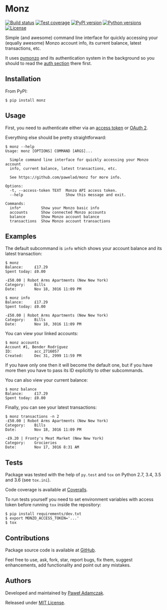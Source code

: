 # Monz
[![Build status](https://img.shields.io/travis/pawelad/monz.svg)][travis]
[![Test coverage](https://img.shields.io/coveralls/pawelad/monz.svg)][coveralls]
[![PyPI version](https://img.shields.io/pypi/v/monz.svg)][pypi]
[![Python versions](https://img.shields.io/pypi/pyversions/monz.svg)][pypi]
[![License](https://img.shields.io/github/license/pawelad/monz.svg)][license]

Simple (and awesome) command line interface for quickly accessing your
(equally awesome) Monzo account info, its current balance, latest transactions,
etc.

It uses [pymonzo][pymonzo] and its authentication system in the background so
you should to read the [auth section][pymonzo auth section] there first.

## Installation
From PyPI:

```
$ pip install monz
```

## Usage
First, you need to authenticate either via an
[access token][pymonzo access token] or [OAuth 2][pymonzo oauth2].

Everything else should be pretty straightforward:

```
$ monz --help 
Usage: monz [OPTIONS] COMMAND [ARGS]...

  Simple command line interface for quickly accessing your Monzo account
  info, current balance, latest transactions, etc.

  See https://github.com/pawelad/monz for more info.

Options:
  -t, --access-token TEXT  Monzo API access token.
  --help                   Show this message and exit.

Commands:
  info*         Show your Monzo basic info
  accounts      Show connected Monzo accounts
  balance       Show Monzo account balance
  transactions  Show Monzo account transactions
```

## Examples
The default subcommand is `info` which shows your account balance and its
latest transaction:

```
$ monz  
Balance:     £17.29
Spent today: £0.00

-£50.00 | Robot Arms Apartments (New New York)
Category:    Bills
Date:        Nov 18, 3016 11:09 PM

$ monz info  
Balance:     £17.29
Spent today: £0.00

-£50.00 | Robot Arms Apartments (New New York)
Category:    Bills
Date:        Nov 18, 3016 11:09 PM

```

You can view your linked accounts:
```
$ monz accounts    
Account #1, Bender Rodríguez
ID:          acc_2716057
Created:     Dec 31, 2999 11:59 PM
```

If you have only one then it will become the default one, but if you have more
then you have to pass its ID explicitly to other subcommands.

You can also view your current balance:

```
$ monz balance
Balance:     £17.29
Spent today: £0.00
```

Finally, you can see your latest transactions:

```
$ monz transactions -n 2
-£50.00 | Robot Arms Apartments (New New York)
Category:    Bills
Date:        Nov 18, 3016 11:09 PM

-£9.20 | Fronty's Meat Market (New New York)
Category:    Grocieries
Date:        Nov 17, 3016 8:31 AM
```

## Tests
Package was tested with the help of `py.test` and `tox` on Python 2.7, 3.4, 3.5
and 3.6 (see `tox.ini`).

Code coverage is available at [Coveralls][coveralls].

To run tests yourself you need to set environment variables with access token
before running `tox` inside the repository:

```shell
$ pip install requirements/dev.txt
$ export MONZO_ACCESS_TOKEN='...'
$ tox
```

## Contributions
Package source code is available at [GitHub][github].

Feel free to use, ask, fork, star, report bugs, fix them, suggest enhancements,
add functionality and point out any mistakes.

## Authors
Developed and maintained by [Paweł Adamczak][pawelad].

Released under [MIT License][license].


[coveralls]: https://coveralls.io/github/pawelad/monz
[github add issue]: https://github.com/pawelad/monz/issues/new
[github]: https://github.com/pawelad/monz
[license]: https://github.com/pawelad/monz/blob/master/LICENSE
[monzo]: https://monzo.com/
[monzo api playground]: https://developers.getmondo.co.uk/api/playground
[pawelad]: https://github.com/pawelad
[pymonzo]: https://github.com/pawelad/pymonzo
[pymonzo access token]: https://github.com/pawelad/pymonzo#access-token
[pymonzo auth section]: https://github.com/pawelad/pymonzo#authentication
[pymonzo oauth2]: https://github.com/pawelad/pymonzo#oauth-2
[pypi]: https://pypi.python.org/pypi/monz
[travis]: https://travis-ci.org/pawelad/monz
